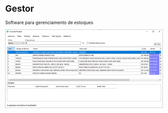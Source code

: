 # Gestor
Software para gerenciamento de estoques
  
![alt text](https://github.com/WillianMz/SistemaGestor/blob/master/Capturas%20de%20telas/consultaProduto.png)
